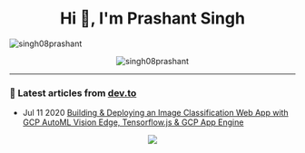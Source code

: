 <h1 align="center">Hi 👋, I'm Prashant Singh</h1>
<p align="left"> <img src="https://komarev.com/ghpvc/?username=singh08prashant" alt="singh08prashant" /> </p>

<p align="center"> <img src="https://github-readme-stats.vercel.app/api?username=singh08prashant&show_icons=true&title_color=ff0000&text_color=ff6666&bg_color=333333&icon_color=e6e600" alt="singh08prashant" /> </p>


<hr>

### 📝 Latest articles from [dev.to](https://dev.to/singh08prashant)

* Jul 11 2020 [Building & Deploying an Image Classification Web App with GCP AutoML Vision Edge, Tensorflow.js & GCP App Engine](https://dev.to/singh08prashant/building-deploying-an-image-classification-web-app-with-gcp-automl-vision-edge-tensorflow-js-gcp-app-engine-57gb) 


<p align="center">

<img src="https://img.shields.io/badge/dynamic/json?color=brightgreen&label=followers&query=followers&url=https%3A%2F%2Fapi.github.com%2Fusers%2Fsingh08prashant" />

</p>

